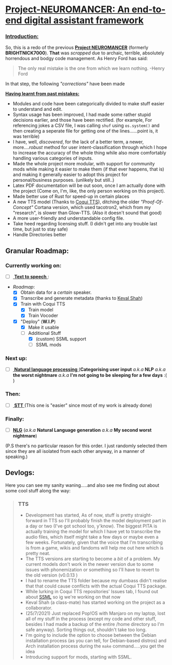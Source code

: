  
# <u> Project-NEUROMANCER: An end-to-end digital assistant framework  </u>

### <u>Introduction:</u>
So, this is a redo of the previous [**Project NEUROMANCER**](https://github.com/Tanmay-V22315/Project-NEUROMANCER) (formerly **BRIGHTNICK7000**). **That** was *scrapped* due to archaic, terrible, absolutely horrendous and bodgy code management. 
As Henry Ford has said: 
> The only real mistake is the one from which we learn nothing.
> -Henry Ford


In that step, the following *"corrections"* have been made


**<u>Having learnt from past mistakes:</u>**
- Modules and code have been categorically divided to make stuff easier to understand and edit.
- Syntax usage has been improved, I had made some rather stupid decisions earlier, and those have been rectified. (for example, For referencing jokes  a CSV file, I was calling `shuf` using `os.system()` and then creating a seperate file for getting one of the lines......point is, it was terrible) 
- I have, well, *discovered*, for the lack of a better term, a newer, more....*robust* method for user intent-classification through which I hope to increase the accuracy of the whole thing while also more comfortably handling various categories of inputs.
- Made the whole project more modular, with support for community mods while making it easier to make them (if that ever happens, that is) and making it generally easier to adopt this project for personal/business purposes. (unlikely but still..)
- Latex PDF documentation will be out soon, once I am actually done with the project (Come on, I'm, like, the only person working on this project).
- Made better use of Rust for speed-up in certain places 
- A new TTS model (Thanks to [Coqui TTS](https://github.com/coqui-ai/TTS)), ditching the older *"Proof-Of-Concept"* Cortana version, which used tacotron2, which from my "research", is slower than Glow-TTS. (Also it doesn't sound that good)
- A more user-friendly and understandable config file.
- Take heed regarding licensing stuff. (I didn't get into any trouble last time, but just to stay safe)
- Handle Directories better


 ## Granular Roadmap:
### Currently working on:
- [ ] <u> **Text to speech** </u>:
- *Roadmap*:
    - [X] Obtain data for a *certain* speaker. 
    - [X] Transcribe and generate metadata (thanks to [Keval Shah](https://github.com/toxicshady22))
    - [X] Train with Coqui TTS
        - [X] Train model
        - [X] Train Vocoder
    - [X] "Deploy" (**W.I.P**)
        - [X] Make it usable
        - [ ] Additional Stuff
            - [X] (custom) SSML support 
            - [ ] SSML mods

### Next up:
- [ ] <u> **Natural language processing** </u> (**Categorising user input** *a.k.a* **NLP** *a.k.a* **the worst nightmare** *a.k.a* **I'm not going to be sleeping for a few days** :( )

### Then:
- [ ] <u> **STT** </u> (This one is "easier" since most of my work is already done)

### Finally:
- [ ] <u>**NLG**</u> (*a.k.a* **Natural Language generation** *a.k.a* **My second worst nightmare**)

(P.S there's no particular reason for this order. I just randomly selected them since they are all isolated from each other anyway, in a manner of speaking.)


 ## Devlogs:

Here you can see my sanity waning.....and also see me finding out about some cool stuff along the way:

> ### TTS
> - Development has started, As of now, stuff is pretty straight-forward in TTS so I'll probably finish the model deployment part in a day or two (I've got school too, y'know). The biggest PITA is actually training the model for which I have yet to transcribe the audio files, which itself might take a few days or maybe even a few weeks. Fortunately, given that the voice that I'm transcribing is from a game, wikis and fandoms will help me out here which is pretty neat.
> - The TTS versions are starting to become a *bit* of a problem. My current models don't work in the newer version due to some issues with phonemization or something so I'll have to revert to the old version (v0.0.13 )
> - I had to rename the TTS folder because my dumbass didn't realise that that could cause conflicts with the actual Coqui TTS package.
> - While lurking in Coqui TTS repositories' Issues tab, I found out about [SSML](https://cloud.google.com/text-to-speech/docs/ssml) so ig we're working on that now 
> - Keval Shah (a class-mate) has started working on the project as a collaborator.
> - (25/7/2021) Just replaced Pop!OS with Manjaro on my laptop, lost all of my stuff in the process (except my code and other stuff, besides I had made a backup of the entire /home directory so I'm safe anyway). Sorting things out, shouldn't take too long.
> - I'm going to include the option to choose between the Debian installation process (as you can tell, for Debian-based distros) and Arch installation process during the `make` command.....you get the idea
> - Introducing support for mods, starting with SSML.